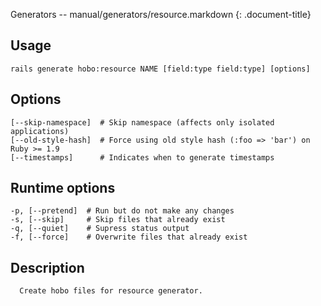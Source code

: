 Generators -- manual/generators/resource.markdown
{: .document-title}


## Usage

    

    rails generate hobo:resource NAME [field:type field:type] [options]


## Options

    

    [--skip-namespace]  # Skip namespace (affects only isolated applications)
    [--old-style-hash]  # Force using old style hash (:foo => 'bar') on Ruby >= 1.9
    [--timestamps]      # Indicates when to generate timestamps


## Runtime options

    

    -p, [--pretend]  # Run but do not make any changes
    -s, [--skip]     # Skip files that already exist
    -q, [--quiet]    # Supress status output
    -f, [--force]    # Overwrite files that already exist


## Description

    

      Create hobo files for resource generator.
